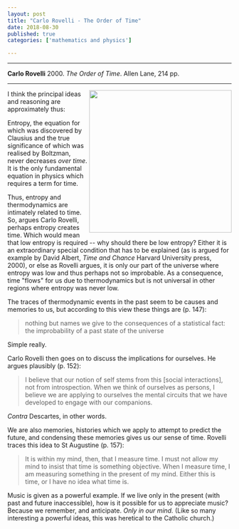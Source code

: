 ```yaml
---
layout: post
title: "Carlo Rovelli - The Order of Time"
date: 2018-08-30
published: true
categories: ['mathematics and physics']

---
```



***
<b>Carlo Rovelli</b> 2000. _The Order of Time_. Allen Lane, 214  pp.

***
<img align="right" width="320" src="https://cdn2.penguin.com.au/covers/400/9780241292525.jpg" alt="">   


I think the principal ideas and reasoning are approximately thus:

Entropy, the equation for which was discovered by Clausius and the true significance of which was realised by Boltzman, never decreases _over time_.  It is the only fundamental equation in physics which requires a term for time.  

Thus, entropy and thermodynamics are intimately related to time.  So, argues Carlo Rovelli, perhaps entropy creates time.  Which would mean that low entropy is required -- why should there be low entropy?  Either it is an extraordinary special condition that has to be explained (as is argued for example by David Albert, _Time and Chance_ Harvard University press, 2000), or else as Rovelli argues, it is only our part of the universe where entropy was low and thus perhaps not so improbable.  As a consequence, time "flows" for us due to thermodynamics but is not universal in other regions where entropy was never low.

The traces of thermodynamic events in the past seem to be causes and memories to us, but according to this view these things are (p. 147):

> nothing but names we give to the consequences of a statistical fact: the improbability of a past state of the universe

Simple really.

Carlo Rovelli then goes on to discuss the implications for ourselves.  He argues plausibly (p. 152):

> I believe that our notion of self stems from this [social interactions], not from introspection.  When we think of ourselves as persons, I believe we are applying to ourselves the mental circuits that we have developed to engage with our companions.

_Contra_ Descartes, in other words.

We are also memories, histories which we apply to attempt to predict the future, and condensing these memories gives us our sense of time.  Rovelli traces this idea to St Augustine (p. 157):

> It is within my mind, then, that I measure time.  I must not allow my mind to insist that time is something objective.  When I measure time, I am measuring something in the present of my mind.  Either this is time, or I have no idea what time is.

Music is given as a powerful example.  If we live only in the present (with past and future inaccessible), how is it possible for us to appreciate music? Because we remember, and anticipate.  _Only in our mind._  (Like so many interesting a powerful ideas, this was heretical to the Catholic church.)
